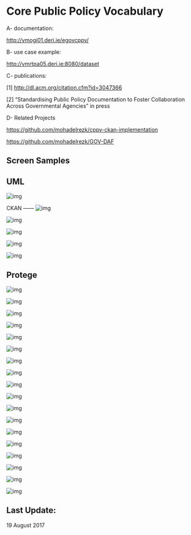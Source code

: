 Core Public Policy Vocabulary
===========================

A- documentation: 

http://vmogi01.deri.ie/egovcppv/ 

B- use case example:

http://vmrtpa05.deri.ie:8080/dataset

C- publications:

[1] http://dl.acm.org/citation.cfm?id=3047366

[2] “Standardising Public Policy Documentation to Foster Collaboration Across Governmental Agencies” in press


D- Related Projects

https://github.com/mohadelrezk/cppv-ckan-implementation

https://github.com/mohadelrezk/GOV-DAF


Screen Samples
----------

UML
---

![img](screen_samples/cppv_uml.png)

CKAN
——
![img](screen_samples/s2.png)

![img](screen_samples/s1.png)

![img](screen_samples/s3.jpg)

![img](screen_samples/s4.png)

![img](screen_samples/s6.png)

Protege
----
![img](screen_samples/protege1.jpg)

![img](screen_samples/protege.jpg)

![img](screen_samples/protege1.jpg)

![img](screen_samples/protege2.jpg)

![img](screen_samples/protege3.jpg)

![img](screen_samples/protege4.jpg)

![img](screen_samples/protege5.jpg)

![img](screen_samples/protege6.jpg)

![img](screen_samples/protege7.jpg)

![img](screen_samples/protege8.jpg)

![img](screen_samples/protege9.jpg)

![img](screen_samples/protege10.jpg)

![img](screen_samples/protege11.jpg)

![img](screen_samples/protege12.jpg)

![img](screen_samples/protege13.jpg)

![img](screen_samples/protege14.jpg)

![img](screen_samples/protege15.jpg)

![img](screen_samples/protege16.jpg)


Last Update:
------------
19 August 2017

